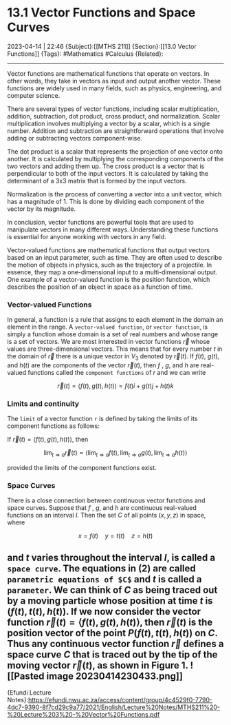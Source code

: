 # 13.1 Vector Functions and Space Curves
2023-04-14 | 22:46
{Subject}:[[MTHS 211]]
{Section}:[[13.0 Vector Functions]]
{Tags}: #Mathematics #Calculus 
{Related}:

--- 
Vector functions are mathematical functions that operate on vectors. In other words, they take in vectors as input and output another vector. These functions are widely used in many fields, such as physics, engineering, and computer science.

There are several types of vector functions, including scalar multiplication, addition, subtraction, dot product, cross product, and normalization. Scalar multiplication involves multiplying a vector by a scalar, which is a single number. Addition and subtraction are straightforward operations that involve adding or subtracting vectors component-wise.

The dot product is a scalar that represents the projection of one vector onto another. It is calculated by multiplying the corresponding components of the two vectors and adding them up. The cross product is a vector that is perpendicular to both of the input vectors. It is calculated by taking the determinant of a 3x3 matrix that is formed by the input vectors.

Normalization is the process of converting a vector into a unit vector, which has a magnitude of 1. This is done by dividing each component of the vector by its magnitude.

In conclusion, vector functions are powerful tools that are used to manipulate vectors in many different ways. Understanding these functions is essential for anyone working with vectors in any field.

Vector-valued functions are mathematical functions that output vectors based on an input parameter, such as time. They are often used to describe the motion of objects in physics, such as the trajectory of a projectile. In essence, they map a one-dimensional input to a multi-dimensional output. One example of a vector-valued function is the position function, which describes the position of an object in space as a function of time.

### Vector-valued Functions

In general, a function is a rule that assigns to each element in the domain an element in the range. A `vector-valued function`, or `vector function`, is simply a function whose domain is a set of real numbers and whose range is a set of vectors. We are most interested in vector functions $\vec r$ whose values are three-dimensional vectors. This means that for every number $t$ in the domain of $\vec r$ there is a unique vector in $V_3$ denoted by $\vec r(t)$. If $f(t)$, $g(t)$, and $h(t)$ are the components of the vector $\vec r(t)$, then $f$ , $g$, and $h$ are real-valued functions called the `component functions` of $r$ and we can write

$$ \vec r(t)=\langle f(t),g(t),h(t)\rangle=f(t)i+g(t)j+h(t)k $$

### Limits and continuity

The `limit` of a vector function `r` is defined by taking the limits of its component functions as follows:

If $\vec r(t)=\langle f(t), g(t),h(t)\rangle$, then

$$ \lim_{t\Rightarrow a}\vec r(t)=\langle \lim_{t\Rightarrow a}f(t),\lim_{t\Rightarrow a}g(t),\lim_{t\Rightarrow a}h(t)\rangle $$

provided the limits of the component functions exist.

### Space Curves

There is a close connection between continuous vector functions and space curves. Suppose that $f$ , $g$, and $h$ are continuous real-valued functions on an interval $I$. Then the set $C$ of all points $(x, y, z)$ in space, where

$$ x = f(t) \ \ \ \ y = t(t)\ \ \ \ z = h(t) $$

and $t$ varies throughout the interval $I$, is called a `space curve`. The equations in (2) are called `parametric equations of $C$` and $t$ is called a `parameter`. We can think of $C$ as being traced out by a moving particle whose position at time $t$ is $( f(t), t(t), h(t))$. If we now consider the vector function $\vec r(t) = \langle f(t), g(t), h(t)\rangle$, then $\vec r(t)$ is the position vector of the point $P( f(t), t(t), h(t))$ on $C$. Thus any continuous vector function $\vec r$ defines a space curve $C$ that is traced out by the tip of the moving vector $\vec r(t)$, as shown in Figure 1.
![[Pasted image 20230414230433.png]]
--- 
{Efundi Lecture Notes}:https://efundi.nwu.ac.za/access/content/group/4c4529f0-7790-4dc7-9390-8f7cd29c9a77/2021/English/Lecture%20Notes/MTHS211%20-%20Lecture%203%20-%20Vector%20Functions.pdf